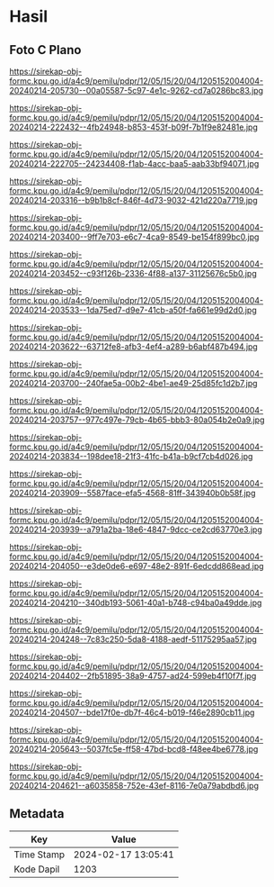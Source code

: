 # Hasil

## Foto C Plano

https://sirekap-obj-formc.kpu.go.id/a4c9/pemilu/pdpr/12/05/15/20/04/1205152004004-20240214-205730--00a05587-5c97-4e1c-9262-cd7a0286bc83.jpg

https://sirekap-obj-formc.kpu.go.id/a4c9/pemilu/pdpr/12/05/15/20/04/1205152004004-20240214-222432--4fb24948-b853-453f-b09f-7b1f9e82481e.jpg

https://sirekap-obj-formc.kpu.go.id/a4c9/pemilu/pdpr/12/05/15/20/04/1205152004004-20240214-222705--24234408-f1ab-4acc-baa5-aab33bf94071.jpg

https://sirekap-obj-formc.kpu.go.id/a4c9/pemilu/pdpr/12/05/15/20/04/1205152004004-20240214-203316--b9b1b8cf-846f-4d73-9032-421d220a7719.jpg

https://sirekap-obj-formc.kpu.go.id/a4c9/pemilu/pdpr/12/05/15/20/04/1205152004004-20240214-203400--9ff7e703-e6c7-4ca9-8549-be154f899bc0.jpg

https://sirekap-obj-formc.kpu.go.id/a4c9/pemilu/pdpr/12/05/15/20/04/1205152004004-20240214-203452--c93f126b-2336-4f88-a137-31125676c5b0.jpg

https://sirekap-obj-formc.kpu.go.id/a4c9/pemilu/pdpr/12/05/15/20/04/1205152004004-20240214-203533--1da75ed7-d9e7-41cb-a50f-fa661e99d2d0.jpg

https://sirekap-obj-formc.kpu.go.id/a4c9/pemilu/pdpr/12/05/15/20/04/1205152004004-20240214-203622--63712fe8-afb3-4ef4-a289-b6abf487b494.jpg

https://sirekap-obj-formc.kpu.go.id/a4c9/pemilu/pdpr/12/05/15/20/04/1205152004004-20240214-203700--240fae5a-00b2-4be1-ae49-25d85fc1d2b7.jpg

https://sirekap-obj-formc.kpu.go.id/a4c9/pemilu/pdpr/12/05/15/20/04/1205152004004-20240214-203757--977c497e-79cb-4b65-bbb3-80a054b2e0a9.jpg

https://sirekap-obj-formc.kpu.go.id/a4c9/pemilu/pdpr/12/05/15/20/04/1205152004004-20240214-203834--198dee18-21f3-41fc-b41a-b9cf7cb4d026.jpg

https://sirekap-obj-formc.kpu.go.id/a4c9/pemilu/pdpr/12/05/15/20/04/1205152004004-20240214-203909--5587face-efa5-4568-81ff-343940b0b58f.jpg

https://sirekap-obj-formc.kpu.go.id/a4c9/pemilu/pdpr/12/05/15/20/04/1205152004004-20240214-203939--a791a2ba-18e6-4847-9dcc-ce2cd63770e3.jpg

https://sirekap-obj-formc.kpu.go.id/a4c9/pemilu/pdpr/12/05/15/20/04/1205152004004-20240214-204050--e3de0de6-e697-48e2-891f-6edcdd868ead.jpg

https://sirekap-obj-formc.kpu.go.id/a4c9/pemilu/pdpr/12/05/15/20/04/1205152004004-20240214-204210--340db193-5061-40a1-b748-c94ba0a49dde.jpg

https://sirekap-obj-formc.kpu.go.id/a4c9/pemilu/pdpr/12/05/15/20/04/1205152004004-20240214-204248--7c83c250-5da8-4188-aedf-51175295aa57.jpg

https://sirekap-obj-formc.kpu.go.id/a4c9/pemilu/pdpr/12/05/15/20/04/1205152004004-20240214-204402--2fb51895-38a9-4757-ad24-599eb4f10f7f.jpg

https://sirekap-obj-formc.kpu.go.id/a4c9/pemilu/pdpr/12/05/15/20/04/1205152004004-20240214-204507--bde17f0e-db7f-46c4-b019-f46e2890cb11.jpg

https://sirekap-obj-formc.kpu.go.id/a4c9/pemilu/pdpr/12/05/15/20/04/1205152004004-20240214-205643--5037fc5e-ff58-47bd-bcd8-f48ee4be6778.jpg

https://sirekap-obj-formc.kpu.go.id/a4c9/pemilu/pdpr/12/05/15/20/04/1205152004004-20240214-204621--a6035858-752e-43ef-8116-7e0a79abdbd6.jpg


## Metadata

| Key        | Value               |
| ---------- | ------------------- |
| Time Stamp | 2024-02-17 13:05:41 |
| Kode Dapil | 1203                |



